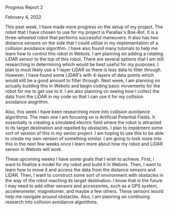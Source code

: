 Progress Report 2

February 4, 2022

This past week, I have made more progress on the setup of my project. The robot that I have chosen to use for my project is Parallax's Boe-Bot. It is a three-wheeled robot that performs successful maneuvers. It also has two distance sensors on the side that I could utilize in my implementation of a collision avoidance algorithm. I have also found many tutorials to help me learn how to control this robot in Webots. I am planning on adding a rotating LiDAR sensor to the top of this robot. There are several options that I am still researching in determining which would be best useful for my purposes. I plan to most likely use a 1-layer LiDAR so there is less data to filter through. However, I have found some LiDAR's with 4-layers of data points which would still be a good amount to filter through. Next week, I am planning on actually building this in Webots and begin coding basic movements for the robot for me to get use to it. I am also planning on seeing how I collect the data from the LiDAR in my code so that I can use it for my collision avoidance alogrithm. 

Also, this week I have been researching more into collision avoidance algorithms. The main one I am focusing on is Artificial Potential Fields. It essentially is creating a simulated electric field where the robot is attracted to its target destination and repelled by obstacles. I plan to implement some sort of version of this in my senior project. I am hoping to use this to be able to create my own version of something similar. I am going to look more into this in the next few weeks once I learn more about how my robot and LiDAR sensor in Webots will work. 

These upcoming weeks I have some goals that I wish to achieve. First, I want to finalize a model for my robot and build it in Webots. Then, I want to learn how to move it and access the data from the distance sensors and LiDAR. Then, I want to construct some sort of environment with obstacles in the way of the robot reaching its target destination. I know that in the future I may need to add other sensors and accessories, such as a GPS system, accelerometer, magnetomer, and maybe a few others. These sensors would help me navigate around obstacles. Also, I am planning on continuing research into collision avoidance algorithms. 
